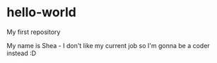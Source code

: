 # hello-world                                                            
My first repository

My name is Shea - I don't like my current job so I'm gonna be a coder instead :D
